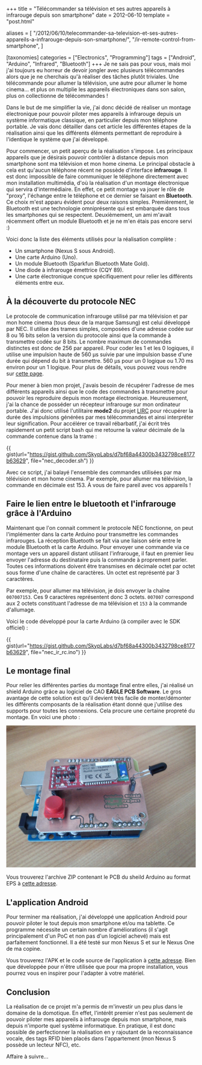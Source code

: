 +++
title = "Télécommander sa télévision et ses autres appareils à infrarouge depuis son smartphone"
date = 2012-06-10
template = "post.html"

aliases = [
  "/2012/06/10/telecommander-sa-television-et-ses-autres-appareils-a-infrarouge-depuis-son-smartphone/",
  "/ir-remote-control-from-smartphone",
]

[taxonomies]
categories = ["Electronics", "Programming"]
tags = ["Android", "Arduino", "Infrared", "Bluetooth"]
+++
Je ne sais pas pour vous, mais moi j'ai toujours eu horreur de devoir jongler
avec plusieurs télécommandes alors que je ne cherchais qu'à réaliser des tâches
plutôt triviales. Une télécommande pour allumer la télévision, une autre pour
allumer le home cinema... et plus on multiplie les appareils électroniques dans
son salon, plus on collectionne de télécommandes !

Dans le but de me simplifier la vie, j'ai donc décidé de réaliser un montage
électronique pour pouvoir piloter mes appareils à infrarouge depuis un système
informatique classique, en particulier depuis mon téléphone portable. Je vais
donc détailler dans cet article les différentes étapes de la réalisation ainsi
que les différents éléments permettant de reproduire à l'identique le système
que j'ai développé.

<!-- more -->

Pour commencer, un petit aperçu de la réalisation s'impose. Les principaux
appareils que je désirais pouvoir contrôler à distance depuis mon smartphone
sont ma télévision et mon home cinema. Le principal obstacle à cela est qu'aucun
téléphone récent ne possède d'interface **infrarouge**. Il est donc impossible
de faire communiquer le téléphone directement avec mon installation multimédia,
d'où la réalisation d'un montage électronique qui servira d'intermédiaire. En
effet, ce petit montage va jouer le rôle de "proxy", l'échange entre le
téléphone et ce dernier se faisant en **Bluetooth**. Ce choix m'est apparu
évident pour deux raisons simples. Premièrement, le Bluetooth est une
technologie omniprésente qui est embarquée dans tous les smartphones qui se
respectent. Deuxièmement, un ami m'avait récemment offert un module Bluetooth et
je ne m'en étais pas encore servi :)

Voici donc la liste des éléments utilisés pour la réalisation complète :

* Un smartphone (Nexus S sous Android).
* Une carte Arduino (Uno).
* Un module Bluetooth (Sparkfun Bluetooth Mate Gold).
* Une diode à infrarouge émettrice (CQY 89).
* Une carte électronique conçue spécifiquement pour relier les différents
  éléments entre eux.

## À la découverte du protocole NEC

Le protocole de communication infrarouge utilisé par ma télévision et par mon
home cinema (tous deux de la marque Samsung) est celui développé par NEC. Il
utilise des trames simples, composées d'une adresse codée sur 8 ou 16 bits selon
la version du protocole ainsi que la commande à transmettre codée sur 8 bits. Le
nombre maximum de commandes distinctes est donc de 256 par appareil. Pour coder
les 1 et les 0 logiques, il utilise une impulsion haute de 560 µs suivie par une
impulsion basse d'une durée qui dépend du bit à transmettre. 560 µs pour un 0
logique ou 1.70 ms environ pour un 1 logique. Pour plus de détails, vous pouvez
vous rendre sur [cette page][protocole-nec].

Pour mener à bien mon projet, j'avais besoin de récupérer l'adresse de mes
différents appareils ainsi que le code des commandes à transmettre pour pouvoir
les reproduire depuis mon montage électronique. Heureusement, j'ai la chance de
posséder un récepteur infrarouge sur mon ordinateur portable. J'ai donc utilisé
l'utilitaire **mode2** du projet [LIRC][lirc] pour récupérer la durée des
impulsions générées par mes télécommandes et ainsi interpréter leur
signification. Pour accélérer ce travail rébarbatif, j'ai écrit très rapidement
un petit script bash qui me retourne la valeur décimale de la commande contenue
dans la trame :

{{ gist(url="https://gist.github.com/SkypLabs/d7bf68a44300b3432798ce8177b63629",
file="nec_decoder.sh") }}

Avec ce script, j'ai balayé l'ensemble des commandes utilisées par ma télévision
et mon home cinema. Par exemple, pour allumer ma télévision, la commande en
décimale est 153. À vous de faire pareil avec vos appareils !

## Faire le lien entre le bluetooth et l'infrarouge grâce à l'Arduino

Maintenant que l'on connait comment le protocole NEC fonctionne, on peut
l'implémenter dans la carte Arduino pour transmettre les commandes infrarouges.
La réception Bluetooth se fait via une liaison série entre le module Bluetooth
et la carte Arduino. Pour envoyer une commande via ce montage vers un appareil
distant utilisant l'infrarouge, il faut en premier lieu envoyer l'adresse du
destinataire puis la commande à proprement parler. Toutes ces informations
doivent être transmises en décimale octet par octet sous forme d'une chaîne de
caractères. Un octet est représenté par 3 caractères.

Par exemple, pour allumer ma télévision, je dois envoyer la chaîne `007007153`.
Ces 9 caractères représentent donc 3 octets. `007007` correspond aux 2 octets
constituant l'adresse de ma télévision et `153` à la commande d'allumage.

Voici le code développé pour la carte Arduino (à compiler avec le SDK officiel)
:

{{ gist(url="https://gist.github.com/SkypLabs/d7bf68a44300b3432798ce8177b63629",
file="nec_ir_rc.ino") }}

## Le montage final

Pour relier les différentes parties du montage final entre elles, j'ai réalisé
un shield Arduino grâce au logiciel de CAO **EAGLE PCB Software**. Le gros
avantage de cette solution est qu'il devient très facile de monter/démonter les
différents composants de la réalisation étant donné que j'utilise des supports
pour toutes les connexions. Cela procure une certaine propreté du montage. En
voici une photo :

![TV_RC Project - Montage final](tv_rc_montage_final.jpg)

Vous trouverez l'archive ZIP contenant le PCB du sheild Arduino au format EPS à
[cette adresse][pcb-zip-file].

## L'application Android

Pour terminer ma réalisation, j'ai développé une application Android pour
pouvoir piloter le tout depuis mon smartphone et/ou ma tablette. Ce programme
nécessite un certain nombre d'améliorations (il s'agit principalement d'un PoC
et non pas d'un logiciel achevé) mais est parfaitement fonctionnel. Il a été
testé sur mon Nexus S et sur le Nexus One de ma copine.

Vous trouverez l'APK et le code source de l'application à [cette
adresse][tv-remote-control]. Bien que développée pour n'être utilisée que pour
ma propre installation, vous pourrez vous en inspirer pour l'adapter à votre
matériel.

## Conclusion

La réalisation de ce projet m'a permis de m'investir un peu plus dans le domaine
de la domotique. En effet, l'intérêt premier n'est pas seulement de pouvoir
piloter mes appareils à infrarouge depuis mon smartphone, mais depuis n'importe
quel système informatique. En pratique, il est donc possible de perfectionner la
réalisation en y rajoutant de la reconnaissance vocale, des tags RFID bien
placés dans l'appartement (mon Nexus S possède un lecteur NFC), etc.

Affaire à suivre...

 [protocole-nec]: https://www.sbprojects.net/knowledge/ir/nec.php "NEC protocol"
 [lirc]: http://www.lirc.org/ "LIRC"
 [pcb-zip-file]: https://files.skyplabs.net/TV_RC_ARDUINO_SHIELD_PCB_V1.zip "TV_RC_ARDUINO_SHIELD_PCB_V1.zip"
 [tv-remote-control]: https://files.skyplabs.net/tv_rc_android_v0.1.apk "TV Remote Control Project"
